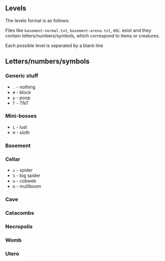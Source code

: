 
## Levels

The levels format is as follows:

Files like `basement-normal.txt`, `basement-arena.txt`, etc. exist
and they contain letters/numbers/symbols, which correspond to items
or creatures.

Each possible level is separated by a blank line

## Letters/numbers/symbols

### Generic stuff

  * `.` - nothing
  * `#` - block
  * `p` - poop
  * `T` - TNT

### Mini-bosses

  * `L` - lust
  * `H` - sloth

### Basement

### Cellar

  * `s` - spider
  * `S` - big spider
  * `w` - cobweb
  * `m` - mulliboom

### Cave

### Catacombs

### Necropolis

### Womb

### Utero
